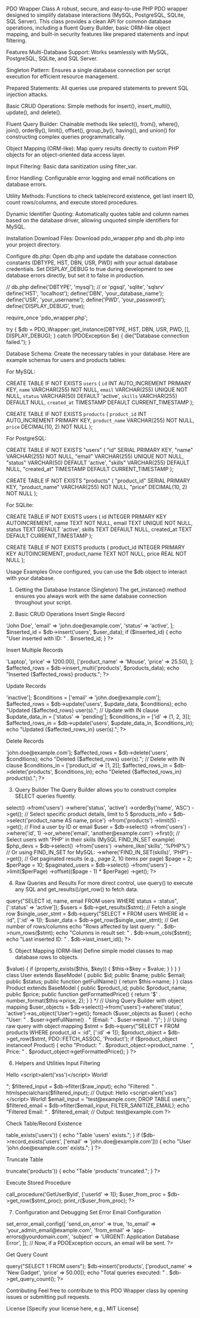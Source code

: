 PDO Wrapper Class
A robust, secure, and easy-to-use PHP PDO wrapper designed to simplify database interactions (MySQL, PostgreSQL, SQLite, SQL Server). This class provides a clean API for common database operations, including a fluent Query Builder, basic ORM-like object mapping, and built-in security features like prepared statements and input filtering.

Features
Multi-Database Support: Works seamlessly with MySQL, PostgreSQL, SQLite, and SQL Server.

Singleton Pattern: Ensures a single database connection per script execution for efficient resource management.

Prepared Statements: All queries use prepared statements to prevent SQL injection attacks.

Basic CRUD Operations: Simple methods for insert(), insert_multi(), update(), and delete().

Fluent Query Builder: Chainable methods like select(), from(), where(), join(), orderBy(), limit(), offset(), group_by(), having(), and union() for constructing complex queries programmatically.

Object Mapping (ORM-like): Map query results directly to custom PHP objects for an object-oriented data access layer.

Input Filtering: Basic data sanitization using filter_var.

Error Handling: Configurable error logging and email notifications on database errors.

Utility Methods: Functions to check table/record existence, get last insert ID, count rows/columns, and execute stored procedures.

Dynamic Identifier Quoting: Automatically quotes table and column names based on the database driver, allowing unquoted simple identifiers for MySQL.

Installation
Download Files:
Download pdo_wrapper.php and db.php into your project directory.

Configure db.php:
Open db.php and update the database connection constants (DBTYPE, HST, DBN, USR, PWD) with your actual database credentials.
Set DISPLAY_DEBUG to true during development to see database errors directly, but set it to false in production.

// db.php
define('DBTYPE', 'mysql'); // or 'pgsql', 'sqlite', 'sqlsrv'
define('HST', 'localhost');
define('DBN', 'your_database_name');
define('USR', 'your_username');
define('PWD', 'your_password');
define('DISPLAY_DEBUG', true);

require_once 'pdo_wrapper.php';

try {
    $db = PDO_Wrapper::get_instance(DBTYPE, HST, DBN, USR, PWD, [], DISPLAY_DEBUG);
} catch (PDOException $e) {
    die("Database connection failed.");
}

Database Schema:
Create the necessary tables in your database. Here are example schemas for users and products tables:

For MySQL:

CREATE TABLE IF NOT EXISTS `users` (
    `id` INT AUTO_INCREMENT PRIMARY KEY,
    `name` VARCHAR(255) NOT NULL,
    `email` VARCHAR(255) UNIQUE NOT NULL,
    `status` VARCHAR(50) DEFAULT 'active',
    `skills` VARCHAR(255) DEFAULT NULL,
    `created_at` TIMESTAMP DEFAULT CURRENT_TIMESTAMP
);

CREATE TABLE IF NOT EXISTS `products` (
    `product_id` INT AUTO_INCREMENT PRIMARY KEY,
    `product_name` VARCHAR(255) NOT NULL,
    `price` DECIMAL(10, 2) NOT NULL
);

For PostgreSQL:

CREATE TABLE IF NOT EXISTS "users" (
    "id" SERIAL PRIMARY KEY,
    "name" VARCHAR(255) NOT NULL,
    "email" VARCHAR(255) UNIQUE NOT NULL,
    "status" VARCHAR(50) DEFAULT 'active',
    "skills" VARCHAR(255) DEFAULT NULL,
    "created_at" TIMESTAMP DEFAULT CURRENT_TIMESTAMP
);

CREATE TABLE IF NOT EXISTS "products" (
    "product_id" SERIAL PRIMARY KEY,
    "product_name" VARCHAR(255) NOT NULL,
    "price" DECIMAL(10, 2) NOT NULL
);

For SQLite:

CREATE TABLE IF NOT EXISTS users (
    id INTEGER PRIMARY KEY AUTOINCREMENT,
    name TEXT NOT NULL,
    email TEXT UNIQUE NOT NULL,
    status TEXT DEFAULT 'active',
    skills TEXT DEFAULT NULL,
    created_at TEXT DEFAULT CURRENT_TIMESTAMP
);

CREATE TABLE IF NOT EXISTS products (
    product_id INTEGER PRIMARY KEY AUTOINCREMENT,
    product_name TEXT NOT NULL,
    price REAL NOT NULL
);

Usage Examples
Once configured, you can use the $db object to interact with your database.

1. Getting the Database Instance (Singleton)
The get_instance() method ensures you always work with the same database connection throughout your script.

<?php
require_once 'db.php'; // This initializes $db

// $db is already the single instance
$another_db_instance = PDO_Wrapper::get_instance(DBTYPE, HST, DBN, USR, PWD, [], DISPLAY_DEBUG);
// $db === $another_db_instance will be true
?>

2. Basic CRUD Operations
Insert Single Record
<?php
$user_data = [
    'name' => 'John Doe',
    'email' => 'john.doe@example.com',
    'status' => 'active',
];
$inserted_id = $db->insert('users', $user_data);
if ($inserted_id) {
    echo "User inserted with ID: " . $inserted_id;
}
?>

Insert Multiple Records
<?php
$products_data = [
    ['product_name' => 'Laptop', 'price' => 1200.00],
    ['product_name' => 'Mouse', 'price' => 25.50],
];
$affected_rows = $db->insert_multi('products', $products_data);
echo "Inserted {$affected_rows} products.";
?>

Update Records
<?php
// Simple update
$update_data = ['status' => 'inactive'];
$conditions = ['email' => 'john.doe@example.com'];
$affected_rows = $db->update('users', $update_data, $conditions);
echo "Updated {$affected_rows} user(s).";

// Update with IN clause
$update_data_in = ['status' => 'pending'];
$conditions_in = ['id' => [1, 2, 3]];
$affected_rows_in = $db->update('users', $update_data_in, $conditions_in);
echo "Updated {$affected_rows_in} user(s).";
?>

Delete Records
<?php
// Simple delete
$conditions = ['email' => 'john.doe@example.com'];
$affected_rows = $db->delete('users', $conditions);
echo "Deleted {$affected_rows} user(s).";

// Delete with IN clause
$conditions_in = ['product_id' => [1, 2]];
$affected_rows_in = $db->delete('products', $conditions_in);
echo "Deleted {$affected_rows_in} product(s).";
?>

3. Query Builder
The Query Builder allows you to construct complex SELECT queries fluently.

<?php
// Select all active users, ordered by name
$active_users = $db->select()
                   ->from('users')
                   ->where('status', 'active')
                   ->orderBy('name', 'ASC')
                   ->get();

// Select specific product details, limit to 5
$products_info = $db->select('product_name AS name, price')
                    ->from('products')
                    ->limit(5)
                    ->get();

// Find a user by ID or email
$user = $db->select()
           ->from('users')
           ->where('id', 1)
           ->or_where('email', 'another@example.com')
           ->first();

// Select users with 'PHP' in their skills (MySQL FIND_IN_SET example)
$php_devs = $db->select()
               ->from('users')
               ->where_like('skills', '%PHP%') // Or using FIND_IN_SET for MySQL: ->where('FIND_IN_SET(skills)', 'PHP')
               ->get();

// Get paginated results (e.g., page 2, 10 items per page)
$page = 2;
$perPage = 10;
$paginated_users = $db->select()
                      ->from('users')
                      ->limit($perPage)
                      ->offset(($page - 1) * $perPage)
                      ->get();
?>

4. Raw Queries and Results
For more direct control, use query() to execute any SQL and get_results()/get_row() to fetch data.

<?php
// Execute a raw SELECT query
$stmt = $db->query("SELECT id, name, email FROM users WHERE status = :status", [':status' => 'active']);
$users = $db->get_results($stmt);

// Fetch a single row
$single_user_stmt = $db->query("SELECT * FROM users WHERE id = :id", [':id' => 1]);
$user_data = $db->get_row($single_user_stmt);

// Get number of rows/columns
echo "Rows affected by last query: " . $db->num_rows($stmt);
echo "Columns in result set: " . $db->num_cols($stmt);
echo "Last inserted ID: " . $db->last_insert_id();
?>

5. Object Mapping (ORM-like)
Define simple model classes to map database rows to objects.

<?php
// In pdo_wrapper.php or a separate models.php file:
/*
class BaseModel {
    public function __construct(array $data = []) {
        foreach ($data as $key => $value) {
            if (property_exists($this, $key)) {
                $this->$key = $value;
            }
        }
    }
}

class User extends BaseModel {
    public $id;
    public $name;
    public $email;
    public $status;
    public function getFullName() { return $this->name; }
}

class Product extends BaseModel {
    public $product_id;
    public $product_name;
    public $price;
    public function getFormattedPrice() { return '$' . number_format($this->price, 2); }
}
*/

// Using Query Builder with object mapping
$user_objects = $db->select()->from('users')->where('status', 'active')->as_object('User')->get();
foreach ($user_objects as $user) {
    echo "User: " . $user->getFullName() . " (Email: " . $user->email . ")";
}

// Using raw query with object mapping
$stmt = $db->query("SELECT * FROM products WHERE product_id = :id", [':id' => 1]);
$product_object = $db->get_row($stmt, PDO::FETCH_ASSOC, 'Product');
if ($product_object instanceof Product) {
    echo "Product: " . $product_object->product_name . ", Price: " . $product_object->getFormattedPrice();
}
?>

6. Helpers and Utilities
Input Filtering
<?php
$raw_input = "<p>Hello &lt;script&gt;alert('xss')&lt;/script&gt; World!</p>";
$filtered_input = $db->filter($raw_input);
echo "Filtered: " . htmlspecialchars($filtered_input); // Output: Hello &lt;script&gt;alert('xss')&lt;/script&gt; World!

$email_input = "test@example.com; DROP TABLE users;";
$filtered_email = $db->filter($email_input, FILTER_SANITIZE_EMAIL);
echo "Filtered Email: " . $filtered_email; // Output: test@example.com
?>

Check Table/Record Existence
<?php
if ($db->table_exists('users')) {
    echo "Table 'users' exists.";
}

if ($db->record_exists('users', ['email' => 'john.doe@example.com'])) {
    echo "User 'john.doe@example.com' exists.";
}
?>

Truncate Table
<?php
if ($db->truncate('products')) {
    echo "Table 'products' truncated.";
}
?>

Execute Stored Procedure
<?php
// Assuming a MySQL stored procedure:
// DELIMITER //
// CREATE PROCEDURE GetUserById(IN userId INT)
// BEGIN
//     SELECT id, name, email FROM users WHERE id = userId;
// END //
// DELIMITER ;

$stmt_proc = $db->call_procedure('GetUserById', ['userId' => 1]);
$user_from_proc = $db->get_row($stmt_proc);
print_r($user_from_proc);
?>

7. Configuration and Debugging
Set Error Email Configuration
<?php
$db->set_error_email_config([
    'send_on_error' => true,
    'to_email' => 'your_admin_email@example.com',
    'from_email' => 'app-errors@yourdomain.com',
    'subject' => 'URGENT: Application Database Error',
]);
// Now, if a PDOException occurs, an email will be sent.
?>

Get Query Count
<?php
// Perform some queries...
$db->query("SELECT 1 FROM users");
$db->insert('products', ['product_name' => 'New Gadget', 'price' => 50.00]);

echo "Total queries executed: " . $db->get_query_count();
?>

Contributing
Feel free to contribute to this PDO Wrapper class by opening issues or submitting pull requests.

License
[Specify your license here, e.g., MIT License]